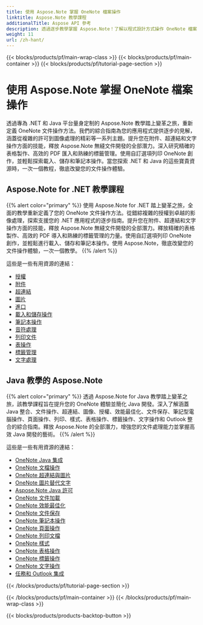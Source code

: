 ```yaml
---
title: 使用 Aspose.Note 掌握 OneNote 檔案操作
linktitle: Aspose.Note 教學課程
additionalTitle: Aspose API 參考
description: 透過逐步教學掌握 Aspose.Note！了解以程式設計方式操作 OneNote 檔案以實現高效的文件處理。
weight: 11
url: /zh-hant/
---
```


{{< blocks/products/pf/main-wrap-class >}}
{{< blocks/products/pf/main-container >}}
{{< blocks/products/pf/tutorial-page-section >}}

# 使用 Aspose.Note 掌握 OneNote 檔案操作


透過專為 .NET 和 Java 平台量身定制的 Aspose.Note 教學踏上變革之旅，重新定義 OneNote 文件操作方法。我們的綜合指南為您的應用程式提供逐步的見解，涵蓋從複雜的許可到圖像處理的精彩等一系列主題。提升您在附件、超連結和文字操作方面的技能，釋放 Aspose.Note 無縫文件開發的全部潛力。深入研究精確的表格製作、高效的 PDF 匯入和熟練的標籤管理。使用自訂選項列印 OneNote 創作，並輕鬆探索載入、儲存和筆記本操作。當您探索 .NET 和 Java 的這些寶貴資源時，一次一個教程，徹底改變您的文件操作體驗。

## Aspose.Note for .NET 教學課程
{{% alert color="primary" %}}
使用 Aspose.Note for .NET 踏上變革之旅，全面的教學重新定義了您的 OneNote 文件操作方法。從錯綜複雜的授權到卓越的影像處理，探索支援您的 .NET 應用程式的逐步指南。提升您在附件、超連結和文字操作方面的技能，釋放 Aspose.Note 無縫文件開發的全部潛力。釋放精確的表格製作、高效的 PDF 導入和熟練的標籤管理的力量。使用自訂選項列印 OneNote 創作，並輕鬆進行載入、儲存和筆記本操作。使用 Aspose.Note，徹底改變您的文件操作體驗，一次一個教學。
{{% /alert %}}

這些是一些有用資源的連結：
 
- [授權](./net/licensing/)
- [附件](./net/attachments/)
- [超連結](./net/hyperlinks/)
- [圖片](./net/images/)
- [進口](./net/import/)
- [載入和儲存操作](./net/loading-and-saving-operations/)
- [筆記本操作](./net/notebook-operations/)
- [音符處理](./net/note-manipulation/)
- [列印文件](./net/printing-document/)
- [表操作](./net/table-manipulation/)
- [標籤管理](./net/tag-management/)
- [文字處理](./net/text-manipulation/)

## Java 教學的 Aspose.Note
{{% alert color="primary" %}}
透過 Aspose.Note for Java 教學踏上變革之旅，該教學課程旨在提升您的 OneNote 體驗並簡化 Java 開發。深入了解涵蓋 Java 整合、文件操作、超連結、圖像、授權、效能最佳化、文件保存、筆記型電腦操作、頁面操作、列印、樣式、表格操作、標籤操作、文字操作和 Outlook 整合的綜合指南。釋放 Aspose.Note 的全部潛力，增強您的文件處理能力並掌握高效 Java 開發的藝術。 
{{% /alert %}}

這些是一些有用資源的連結：
 
- [OneNote Java 集成](./java/onenote-java-integration/)
- [OneNote 文檔操作](./java/onenote-document-manipulation/)
- [OneNote 超連結與圖片](./java/onenote-hyperlinks-images/)
- [OneNote 圖片替代文字](./java/onenote-image-alternative-text/)
- [Aspose.Note Java 許可](./java/licensing-java/)
- [OneNote 文件加載](./java/onenote-document-loading/)
- [OneNote 效能最佳化](./java/onenote-performance-optimization/)
- [OneNote 文件保存](./java/onenote-document-saving/)
- [OneNote 筆記本操作](./java/onenote-notebook-operations/)
- [OneNote 頁面操作](./java/onenote-page-manipulation/)
- [OneNote 列印文檔](./java/onenote-printing-documents/)
- [OneNote 樣式](./java/onenote-styles/)
- [OneNote 表格操作](./java/onenote-table-manipulation/)
- [OneNote 標籤操作](./java/onenote-tag-operations/)
- [OneNote 文字操作](./java/onenote-text-manipulation/)
- [任務和 Outlook 集成](./java/task-and-outlook-integration/)

{{< /blocks/products/pf/tutorial-page-section >}}

{{< /blocks/products/pf/main-container >}}
{{< /blocks/products/pf/main-wrap-class >}}

{{< blocks/products/products-backtop-button >}}
